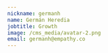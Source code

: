 ```yaml
---
nickname: germanh
name: Germán Heredia
jobtitle: Growth
image: /cms_media/avatar-2.png
email: germanh@empathy.co
---
```

